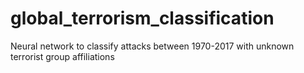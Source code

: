 # global_terrorism_classification
Neural network to classify attacks between 1970-2017 with unknown terrorist group affiliations
